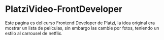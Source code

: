 # PlatziVideo-FrontDeveloper
Este pagina es del curso Frontend Developer de Platzi, la idea original era mostrar un lista de películas, sin embargo las cambie por fotos, teniendo un estilo al carrousel de netflix.
